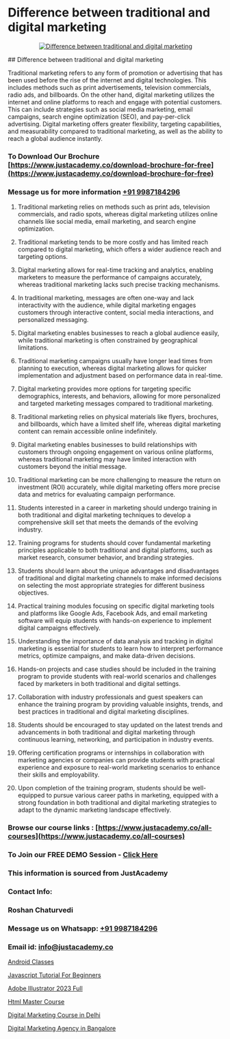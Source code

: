 # Difference between traditional and digital marketing

<p align="center">
  <a href="https://justacademy.co/course-detail/digital-marketing">
    <img src="https://justacademy.co/storage2/course_image/1676636720_course_image.webp" alt="Difference between traditional and digital marketing">
  </a>
</p>
## Difference between traditional and digital marketing

Traditional marketing refers to any form of promotion or advertising that has been used before the rise of the internet and digital technologies. This includes methods such as print advertisements, television commercials, radio ads, and billboards. On the other hand, digital marketing utilizes the internet and online platforms to reach and engage with potential customers. This can include strategies such as social media marketing, email campaigns, search engine optimization (SEO), and pay-per-click advertising. Digital marketing offers greater flexibility, targeting capabilities, and measurability compared to traditional marketing, as well as the ability to reach a global audience instantly.
### To Download Our Brochure [https://www.justacademy.co/download-brochure-for-free](https://www.justacademy.co/download-brochure-for-free)
### Message us for more information [+91 9987184296](https://api.whatsapp.com/send?phone=919987184296)
1) Traditional marketing relies on methods such as print ads, television commercials, and radio spots, whereas digital marketing utilizes online channels like social media, email marketing, and search engine optimization.

2) Traditional marketing tends to be more costly and has limited reach compared to digital marketing, which offers a wider audience reach and targeting options.

3) Digital marketing allows for real-time tracking and analytics, enabling marketers to measure the performance of campaigns accurately, whereas traditional marketing lacks such precise tracking mechanisms.

4) In traditional marketing, messages are often one-way and lack interactivity with the audience, while digital marketing engages customers through interactive content, social media interactions, and personalized messaging.

5) Digital marketing enables businesses to reach a global audience easily, while traditional marketing is often constrained by geographical limitations.

6) Traditional marketing campaigns usually have longer lead times from planning to execution, whereas digital marketing allows for quicker implementation and adjustment based on performance data in real-time.

7) Digital marketing provides more options for targeting specific demographics, interests, and behaviors, allowing for more personalized and targeted marketing messages compared to traditional marketing.

8) Traditional marketing relies on physical materials like flyers, brochures, and billboards, which have a limited shelf life, whereas digital marketing content can remain accessible online indefinitely.

9) Digital marketing enables businesses to build relationships with customers through ongoing engagement on various online platforms, whereas traditional marketing may have limited interaction with customers beyond the initial message.

10) Traditional marketing can be more challenging to measure the return on investment (ROI) accurately, while digital marketing offers more precise data and metrics for evaluating campaign performance.

11) Students interested in a career in marketing should undergo training in both traditional and digital marketing techniques to develop a comprehensive skill set that meets the demands of the evolving industry.

12) Training programs for students should cover fundamental marketing principles applicable to both traditional and digital platforms, such as market research, consumer behavior, and branding strategies.

13) Students should learn about the unique advantages and disadvantages of traditional and digital marketing channels to make informed decisions on selecting the most appropriate strategies for different business objectives.

14) Practical training modules focusing on specific digital marketing tools and platforms like Google Ads, Facebook Ads, and email marketing software will equip students with hands-on experience to implement digital campaigns effectively.

15) Understanding the importance of data analysis and tracking in digital marketing is essential for students to learn how to interpret performance metrics, optimize campaigns, and make data-driven decisions.

16) Hands-on projects and case studies should be included in the training program to provide students with real-world scenarios and challenges faced by marketers in both traditional and digital settings.

17) Collaboration with industry professionals and guest speakers can enhance the training program by providing valuable insights, trends, and best practices in traditional and digital marketing disciplines.

18) Students should be encouraged to stay updated on the latest trends and advancements in both traditional and digital marketing through continuous learning, networking, and participation in industry events.

19) Offering certification programs or internships in collaboration with marketing agencies or companies can provide students with practical experience and exposure to real-world marketing scenarios to enhance their skills and employability.

20) Upon completion of the training program, students should be well-equipped to pursue various career paths in marketing, equipped with a strong foundation in both traditional and digital marketing strategies to adapt to the dynamic marketing landscape effectively.

### Browse our course links : [https://www.justacademy.co/all-courses](https://www.justacademy.co/all-courses) 
### To Join our FREE DEMO Session - [Click Here](https://www.justacademy.co/register-for-course-demo)


### This information is sourced from JustAcademy
### Contact Info:
### Roshan Chaturvedi
### Message us on Whatsapp: [+91 9987184296](https://api.whatsapp.com/send?phone=919987184296)
### Email id: [info@justacademy.co](mailto:info@justacademy.co)
                
[Android Classes](https://www.linkedin.com/pulse/android-classes-justacademy-pune-v7gff/)

[Javascript Tutorial For Beginners](https://www.linkedin.com/pulse/javascript-tutorial-beginners-justacademy-boston-muy2c?trackingId=9Y5ndetzcaScCBr048kfkQ%3D%3D&lipi=urn%3Ali%3Apage%3Ad_flagship3_company_admin%3BXwxjEqEYSnilOOgoWtEIiA%3D%3D)

[Adobe Illustrator 2023 Full](https://medium.com/@prempja40/adobe-illustrator-2023-full-f6c6f8cfcd19)

[Html Master Course](https://medium.com/@negishivu99/html-master-course-187a5a34d4df)

[Digital Marketing Course in Delhi](https://justacademyin.github.io/justacademy/digital-marketing-course-in-delhi)

[Digital Marketing Agency in Bangalore](https://justacademyin.github.io/justacademy/digital-marketing-agency-in-bangalore)

